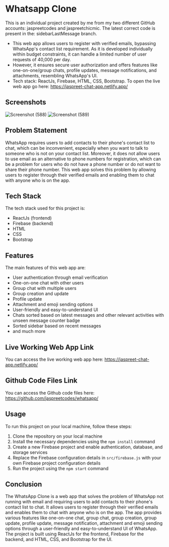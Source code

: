 # Whatsapp Clone

This is an individual project created by me from my two different GitHub accounts: jaspreetcodes and jaspreetchicmic.
The latest correct code is present in the: sidebarLastMessage branch.
- This web app allows users to register with verified emails, bypassing WhatsApp's contact list requirement. As it is developed individually within budget constraints, it can handle a limited number of user requests of 40,000 per day. 
- However, it ensures secure user authorization and offers features like one-on-one/group chats, profile updates, message notifications, and attachments, resembling WhatsApp's UI.
- Tech stack: ReactJs, Firebase, HTML, CSS, Bootstrap. To open the live web app go here: https://jaspreet-chat-app.netlify.app/

## Screenshots
![Screenshot (588)](https://github.com/jaspreetcodes/whatsapp/assets/60167242/990af9b1-bf60-45d3-aba3-547313ac865c)
![Screenshot (589)](https://github.com/jaspreetcodes/whatsapp/assets/60167242/cb8af6fe-43d3-4b34-9e43-2b6cbc6ed5e8)

## Problem Statement

WhatsApp requires users to add contacts to their phone's contact list to chat, which can be inconvenient, especially when you want to talk to someone who is not on your contact list. Moreover, it does not allow users to use email as an alternative to phone numbers for registration, which can be a problem for users who do not have a phone number or do not want to share their phone number. This web app solves this problem by allowing users to register through their verified emails and enabling them to chat with anyone who is on the app.

## Tech Stack

The tech stack used for this project is:

- ReactJs (frontend)
- Firebase (backend)
- HTML
- CSS
- Bootstrap

## Features

The main features of this web app are:

- User authentication through email verification
- One-on-one chat with other users
- Group chat with multiple users
- Group creation and update
- Profile update
- Attachment and emoji sending options
- User-friendly and easy-to-understand UI
- Chats sorted based on latest messages and other relevant activities with unseen message counter badge
- Sorted sidebar based on recent messages
- and much more
   
## Live Working Web App Link

You can access the live working web app here: https://jaspreet-chat-app.netlify.app/

## Github Code Files Link

You can access the Github code files here: https://github.com/jaspreetcodes/whatsapp/

## Usage

To run this project on your local machine, follow these steps:

1. Clone the repository on your local machine
2. Install the necessary dependencies using the `npm install` command
3. Create a new Firebase project and enable authentication, database, and storage services
4. Replace the Firebase configuration details in `src/firebase.js` with your own Firebase project configuration details
5. Run the project using the `npm start` command

## Conclusion

The WhatsApp Clone is a web app that solves the problem of WhatsApp not running with email and requiring users to add contacts to their phone's contact list to chat. It allows users to register through their verified emails and enables them to chat with anyone who is on the app. The app provides various features like one-on-one chat, group chat, group creation, group update, profile update, message notification, attachment and emoji sending options through a user-friendly and easy-to-understand UI of WhatsApp. The project is built using ReactJs for the frontend, Firebase for the backend, and HTML, CSS, and Bootstrap for the UI.
